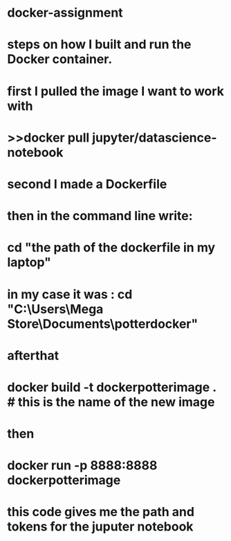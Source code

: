 # docker-assignment
# steps on how I built and run the Docker container.
# first I pulled the image I want to work with
# >>docker pull jupyter/datascience-notebook
# second I made a Dockerfile
# then in the command line write:
# cd "the path of the dockerfile in my laptop"
# in my case it was : cd "C:\Users\Mega Store\Documents\potterdocker"
# afterthat
# docker build -t dockerpotterimage .                                                                                                                                  #  this  is the name of the new image
# then
# docker run -p 8888:8888 dockerpotterimage
# this code gives me the path and tokens for the juputer notebook 
